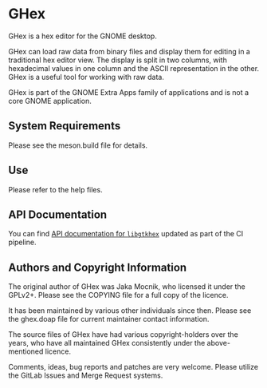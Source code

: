 # GHex

GHex is a hex editor for the GNOME desktop.

GHex can load raw data from binary files and display them for editing in
a traditional hex editor view. The display is split in two columns, with
hexadecimal values in one column and the ASCII representation in the
other. GHex is a useful tool for working with raw data.

GHex is part of the GNOME Extra Apps family of applications and is not a core
GNOME application.

## System Requirements

Please see the meson.build file for details.

## Use

Please refer to the help files.

## API Documentation

You can find
[API documentation for `libgtkhex`](https://gnome.pages.gitlab.gnome.org/ghex/gtkhex-4.0/index.html)
updated as part of the CI pipeline.

## Authors and Copyright Information

The original author of GHex was Jaka Mocnik, who licensed it under the
GPLv2+. Please see the COPYING file for a full copy of the licence.

It has been maintained by various other individuals since then. Please see the
ghex.doap file for current maintainer contact information.

The source files of GHex have had various copyright-holders over the
years, who have all maintained GHex consistently under the
above-mentioned licence.

Comments, ideas, bug reports and patches are very welcome. Please
utilize the GitLab Issues and Merge Request systems.
